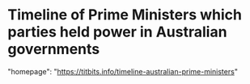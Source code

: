 # Timeline of Prime Ministers which parties held power in Australian governments

"homepage": "https://titbits.info/timeline-australian-prime-ministers"

